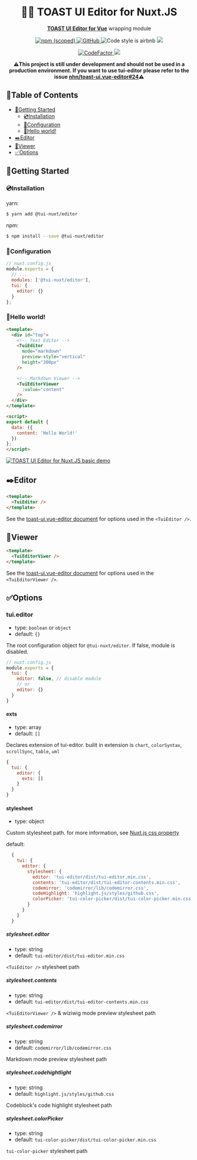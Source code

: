 <h1 align="center">🍞📝 TOAST UI Editor for Nuxt.JS</h1>
<p align="center">
  <a href="https://github.com/nhn/toast-ui.vue-editor"><b>TOAST UI Editor for Vue</b></a> wrapping module
</p>
<p align="center">
  <a href="https://www.npmjs.com/package/@tui-nuxt/editor">
      <img alt="npm (scoped)" src="https://img.shields.io/npm/v/@tui-nuxt/editor.svg?style=flat-square">
  </a>
  <a href="./LICENSE">
      <img alt="GitHub" src="https://img.shields.io/github/license/tui-nuxt/editor.svg?style=flat-square">
  </a>
  <img alt="Code style is airbnb" src="https://img.shields.io/badge/code%20style-airbnb-success.svg?style=flat-square" />
  <a href="https://lgtm.com/projects/g/tui-nuxt/editor/alerts/">
    <img src="https://img.shields.io/lgtm/grade/javascript/g/tui-nuxt/editor.svg?style=flat-square" />
  </a>
</p>
<p align="center">
  <a href="https://www.codefactor.io/repository/github/tui-nuxt/editor">
    <img src="https://www.codefactor.io/repository/github/tui-nuxt/editor/badge" alt="CodeFactor" />
  </a>
  <a href="https://app.fossa.com/projects/git%2Bgithub.com%2Fnuxt-tui%2Feditor?ref=badge_shield" alt="FOSSA Status">
    <img src="https://app.fossa.com/api/projects/git%2Bgithub.com%2Fnuxt-tui%2Feditor.svg?type=shield"/>
  </a>
</p>
<p align="center">
  <b>⚠️This project is still under development and should not be used in a production environment. If you want to use tui-editor please refer to the issue <a href="https://github.com/nhn/toast-ui.vue-editor/issues/24#issuecomment-485347493">nhn/toast-ui.vue-editor#24</a>⚠️</b>
</p>

## 🚩Table of Contents
- [🔰Getting Started](#getting-started)
  - [💿Installation](#installation)
  - [🔌Configuration](#configuration)
  - [👋Hello world!](#hello-world)
- [✒️Editor](#️editor)
- [📃Viewer](#viewer)
- [✅Options](#options)

## 🔰Getting Started
### 💿Installation
yarn:
```bash
$ yarn add @tui-nuxt/editor
```

npm:
```bash
$ npm install --save @tui-nuxt/editor
```

### 🔌Configuration
```javascript
// nuxt.config.js
module.exports = {
  // ...
  modules: ['@tui-nuxt/editor'],
  tui: {
    editor: {}
  }
};
```

### 👋Hello world!
```html
<template>
  <div id="top">
    <!-- Text Editor -->
    <TuiEditor
      mode="markdown"
      preview-style="vertical"
      height="300px"
    />

    <!-- Markdown Viewer -->
    <TuiEditorViewer
      :value="content"
    />
  </div>
</template>

<script>
export default {
  data: ({
    content: 'Hello World!'
  })
};
</script>
```

[![TOAST UI Editor for Nuxt.JS basic demo](https://codesandbox.io/static/img/play-codesandbox.svg)](https://codesandbox.io/s/github/tui-nuxt/editor/tree/dev/sample/basic?fontsize=14&module=%2Fpages%2Findex.vue)

## ✒️Editor
```html
<template>
  <TuiEditor />
</template>
```
See the [toast-ui.vue-editor document](https://github.com/nhn/toast-ui.vue-editor#props) for options used in the ```<TuiEditor />```.

## 📃Viewer
```html
<template>
  <TuiEditorViwer />
</template>
```
See the [toast-ui.vue-editor document](https://github.com/nhn/toast-ui.vue-editor#props-1) for options used in the ```<TuiEditorViewer />```.

## ✅Options

### tui.editor
 - type: ```boolean``` or ```object```
 - default: ```{}```

The root configuration object for ```@tui-nuxt/editor```. If false, module is disabled.

```javascript
// nuxt.config.js
module.exports = {
  tui: {
    editor: false, // disable module
    // or
    editor: {}
  }
}
```
#### exts
 - type: array
 - default: ```[]```

Declares extension of tui-editor. builit in extension is ```chart```, ```colorSyntax```, ```scrollSync```, ```table```, ```uml```
```javascript
{
  tui: {
    editor: {
      exts: []
    }
  }
}
```

#### stylesheet
  - type: object

Custom stylesheet path. for more information, see [Nuxt.js css property](https://nuxtjs.org/api/configuration-css)

default:
```javascript
  {
    tui: {
      editor: {
        stylesheet: {
          editor: 'tui-editor/dist/tui-editor.min.css',
          contents: 'tui-editor/dist/tui-editor-contents.min.css',
          codemirror: 'codemirror/lib/codemirror.css',
          codeHighlight: 'highlight.js/styles/github.css',
          colorPicker: 'tui-color-picker/dist/tui-color-picker.min.css'
        }
      }
    }
  }
  ```

##### stylesheet.editor
 - type: string
 - default: ```tui-editor/dist/tui-editor.min.css```

```<TuiEditor />``` stylesheet path


##### stylesheet.contents
  - type: string
  - default: ```tui-editor/dist/tui-editor-contents.min.css```

```<TuiEditorViewer />``` & wiziwig mode preview stylesheet path


##### stylesheet.codemirror
  - type: string
  - default: ```codemirror/lib/codemirror.css```

Markdown mode preview stylesheet path

##### stylesheet.codehightlight
  - type: string
  - default: ```highlight.js/styles/github.css```

Codeblock's code highlight stylesheet path

##### stylesheet.colorPicker
  - type: string
  - default: ```tui-color-picker/dist/tui-color-picker.min.css```

```tui-color-picker``` stylesheet path
